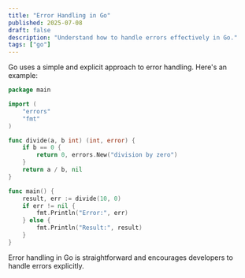 ```yaml
---
title: "Error Handling in Go"
published: 2025-07-08
draft: false
description: "Understand how to handle errors effectively in Go."
tags: ["go"]
---
```


Go uses a simple and explicit approach to error handling. Here's an example:

```go
package main

import (
    "errors"
    "fmt"
)

func divide(a, b int) (int, error) {
    if b == 0 {
        return 0, errors.New("division by zero")
    }
    return a / b, nil
}

func main() {
    result, err := divide(10, 0)
    if err != nil {
        fmt.Println("Error:", err)
    } else {
        fmt.Println("Result:", result)
    }
}
```

Error handling in Go is straightforward and encourages developers to handle errors explicitly.